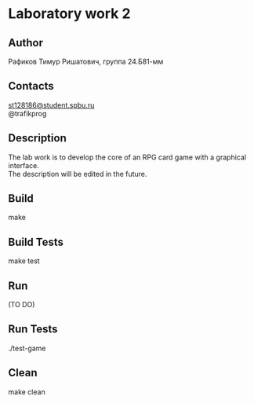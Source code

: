 # Laboratory work 2
## Author
Рафиков Тимур Ришатович, группа 24.Б81-мм
## Contacts
st128186@student.spbu.ru  
@trafikprog
## Description
The lab work is to develop the core of an RPG card game with a graphical interface.  
The description will be edited in the future.  
## Build
make
## Build Tests
make test
## Run
(TO DO)
## Run Tests
./test-game
## Clean
make clean